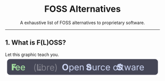 <h1 align="center">FOSS Alternatives</h1>
<p align="center">A exhaustive list of FOSS alternatives to proprietary software.</p>
<hr>

## 1. What is F(L)OSS?
Let this graphic teach you.<br>
![Free (Libre) Open Source Software](FLOSS.svg)
